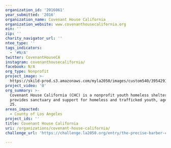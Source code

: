 ```yaml
---
organization_id: '2016061'
year_submitted: '2016'
organization_name: Covenant House California
organization_website: www.covenanthousecalifornia.org
ein: ''
zip: ''
charity_navigator_url: ''
ntee_type: ''
tags_indicators:
  - '#N/A'
twitter: CovenantHouseCA
instagram: covenanthousecalifornia/
facebook: N/A
org_type: Nonprofit
project_image: >-
  https://skild-prod.s3.amazonaws.com/myla2050/images/custom540/3954291065741-team90.jpg
project_video: '0'
org_summary: >-
  Covenant House California (CHC) is a nonprofit youth homeless shelter that
  provides sanctuary and support for homeless and trafficked youth, ages 18 to
  25.
areas_impacted:
  - County of Los Angeles
project_ids: ''
title: Covenant House California
uri: /organizations/covenant-house-california/
challenge_url: 'https://challenge.la2050.org/entry/the-precise-barber-college'

---
```

